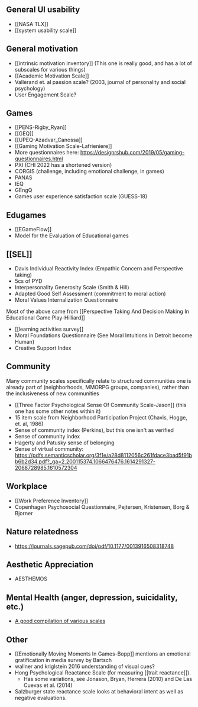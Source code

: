 General UI usability
--------------------

 - [[NASA TLX]]
 - [[system usability scale]]

General motivation
------------------

 - [[intrinsic motivation inventory]] (This one is really good, and has a lot of subscales for various things)
 - [[Academic Motivation Scale]]
 - Vallerand et. al passion scale? (2003, journal of personality and social psychology)
 - User Engagement Scale?

Games
-----

 - [[PENS-Rigby_Ryan]]
 - [[GEQ]]
 - [[UPEQ-Azadvar_Canossa]]
 - [[Gaming Motivation Scale-Lafrieniere]]
 - More questionnaires here: https://designrshub.com/2019/05/gaming-questionnaires.html
 - PXI (CHI 2022 has a shortened version)
 - CORGIS (challenge, including emotional challenge, in games)
 - PANAS
 - IEQ
 - GEngQ
 - Games user experience satisfaction scale (GUESS-18)

Edugames
--------

 - [[EGameFlow]]
 - Model for the Evaluation of Educational games

[[SEL]]
-------

 - Davis Individual Reactivity Index (Empathic Concern and Perspective taking)
 - 5cs of PYD
 - Interpersonality Generosity Scale (Smith & Hill)
 - Adapted Good Self Assessment (commitment to moral action)
 - Moral Values Internalization Questionnaire

Most of the above came from [[Perspective Taking And Decision Making In Educational Game Play-Hilliard]]

 - [[learning activities survey]]
 - Moral Foundations Questionnaire (See Moral Intuitions in Detroit become Human)
 - Creative Support Index

Community
---------

Many community scales specifically relate to structured communities one is already part of (neighborhoods, MMORPG groups, companies), rather than the inclusiveness of new communities

 - [[Three Factor Psychological Sense Of Community Scale-Jason]] (this one has some other notes within it)
 - 15 item scale from Neighborhood Participation Project (Chavis, Hogge, et. al, 1986)
 - Sense of community index (Perkins), but this one isn't as verified
 - Sense of community index
 - Hagerty and Patusky sense of belonging
 - Sense of virtual community: https://pdfs.semanticscholar.org/3f1e/a28d8112056c261fdace3bad5f91bb6b2d34.pdf?_ga=2.200115374.1066476476.1614291327-2068728985.1610572304

Workplace
---------

 - [[Work Preference Inventory]]
 - Copenhagen Psychosocial Questionnaire, Pejtersen, Kristensen, Borg & Bjorner

Nature relatedness
------------------

 - https://journals.sagepub.com/doi/pdf/10.1177/0013916508318748

Aesthetic Appreciation
----------------------

 - AESTHEMOS

Mental Health (anger, depression, suicidality, etc.)
----------------------------------------------------

 - [A good compilation of various scales](https://www.psychologytools.com/download-scales-and-measures/)

Other
------

 - [[Emotionally Moving Moments In Games-Bopp]] mentions an emotional gratification in media survey by Bartsch
 - wallner and kriglstein 2016 understanding of visual cues?
 - Hong Psychological Reactance Scale (for measuring [[trait reactance]]).
   - Has some variations, see Jonason, Bryan, Herrera (2010) and De Las Cuevas et al. (2014)
 - Salzburger state reactance scale looks at behavioral intent as well as negative evaluations.

